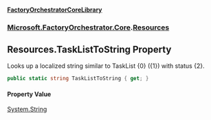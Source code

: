 #### [FactoryOrchestratorCoreLibrary](./FactoryOrchestratorCoreLibrary.md 'FactoryOrchestratorCoreLibrary')
### [Microsoft.FactoryOrchestrator.Core](./Microsoft-FactoryOrchestrator-Core.md 'Microsoft.FactoryOrchestrator.Core').[Resources](./Microsoft-FactoryOrchestrator-Core-Resources.md 'Microsoft.FactoryOrchestrator.Core.Resources')
## Resources.TaskListToString Property
Looks up a localized string similar to TaskList {0} ({1}) with status {2}.  
```csharp
public static string TaskListToString { get; }
```
#### Property Value
[System.String](https://docs.microsoft.com/en-us/dotnet/api/System.String 'System.String')  
